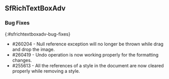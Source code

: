 ## SfRichTextBoxAdv

### Bug Fixes
{:#sfrichtextboxadv-bug-fixes}

* \#260204 - Null reference exception will no longer be thrown while drag and drop the image.
* \#260419 - Undo operation is now working properly for the formatting changes.
* \#255613 - All the references of a style in the document are now cleared properly while removing a style.